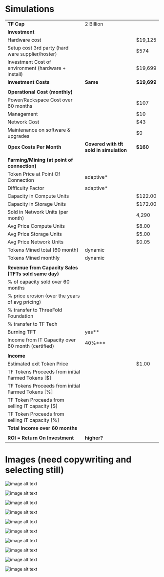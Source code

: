 # Simulations

|   |  |  |
| --- | --- | --- |
|  **TF Cap** | 2 Billion |  |
|  **Investment** |  |  |
|  Hardware cost |  | $19,125 |
|  Setup cost 3rd party (hard ware supplier/hoster) |  | $574 |
|  Investment Cost of environment (hardware + install) |  | $19,699 |
|  **Investment Costs** | **Same** | **$19,699** |
|   |  |  |
|  **Operational Cost (monthly)** |  |  |
|  Power/Rackspace Cost over 60 months |  | $107 |
|  Management |  | $10 |
|  Network Cost |  | $43 |
|  Maintenance on software & upgrades |  | $0 |
|  **Opex Costs Per Month** | **Covered with tft sold in simulation** | **$160** |
|   |  |  |
|  **Farming/Mining (at point of connection)** |  |  |
|  Token Price at Point Of Connection | adaptive* |  |
|  Difficulty Factor | adaptive* |  |
|  Capacity in Compute Units |  | $122.00 |
|  Capacity in Storage Units |  | $172.00 |
|  Sold in Network Units (per month) |  | 4,290 |
|  Avg Price Compute Units |  | $8.00 |
|  Avg Price Storage Units |  | $5.00 |
|  Avg Price Network Units |  | $0.05 |
|  Tokens Mined total (60 month) | dynamic |  |
|  Tokens Mined monthly | dynamic |  |
|   |  |  |
|  **Revenue from Capacity Sales (TFTs sold same day)** |  |  |
|  % of capacity sold over 60 months |  |  |
|  % price erosion (over the years of avg pricing) |  |  |
|  % transfer to ThreeFold Foundation |  |  |
|  % transfer to TF Tech |  |  |
|  Burning TFT | yes** |  |
|  Income from IT Capacity over 60 month (certified) | 40%*** |  |
|   |  |  |
|  **Income** |  |  |
|  Estimated exit Token Price |  | $1.00 |
|  TF Tokens Proceeds from initial Farmed Tokens [$] |  |  |
|  TF Tokens Proceeds from initial Farmed Tokens [%] |  |  |
|  TF Token Proceeds from selling IT capacity [$] |  |  |
|  TF Token Proceeds from selling IT capacity [%] |  |  |
|  **Total Income over 60 months** |  |  |
|   |  |  |
|  **ROI = Return On Investment** | **higher?** |  |

# Images (need copywriting and selecting still)

![image alt text](simulation1.jpg)

![image alt text](simulation2.jpg)

![image alt text](simulation3.jpg)

![image alt text](simulation4.jpg)

![image alt text](simulation5.jpg)

![image alt text](simulation6.jpg)

![image alt text](simulation7.jpg)

![image alt text](simulation8.jpg)

![image alt text](simulation9.jpg)

![image alt text](simulation10.jpg)
